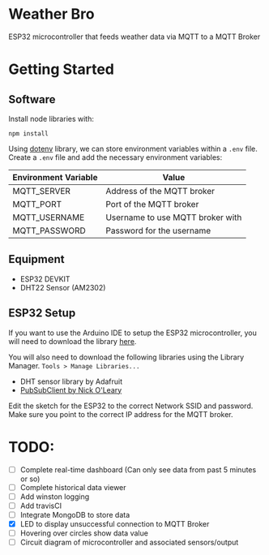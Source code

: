 # Weather Bro

ESP32 microcontroller that feeds weather data via MQTT to a MQTT Broker

# Getting Started

## Software

Install node libraries with:

```
npm install
```

Using [dotenv](https://github.com/motdotla/dotenv) library, we can store environment variables within a `.env` file. Create a `.env` file and add the necessary environment variables:

| Environment Variable | Value                            |
| -------------------- | -------------------------------- |
| MQTT_SERVER          | Address of the MQTT broker       |
| MQTT_PORT            | Port of the MQTT broker          |
| MQTT_USERNAME        | Username to use MQTT broker with |
| MQTT_PASSWORD        | Password for the username        |

## Equipment

- ESP32 DEVKIT
- DHT22 Sensor (AM2302)

## ESP32 Setup

If you want to use the Arduino IDE to setup the ESP32 microcontroller, you will need to download the library [here](https://github.com/espressif/arduino-esp32).

You will also need to download the following libraries using the Library Manager. `Tools > Manage Libraries...`

- DHT sensor library by Adafruit
- [PubSubClient by Nick O'Leary](https://github.com/knolleary/pubsubclient)

Edit the sketch for the ESP32 to the correct Network SSID and password. Make sure you point to the correct IP address for the MQTT broker.

# TODO:

- [ ] Complete real-time dashboard (Can only see data from past 5 minutes or so)
- [ ] Complete historical data viewer
- [ ] Add winston logging
- [ ] Add travisCI
- [ ] Integrate MongoDB to store data
- [x] LED to display unsuccessful connection to MQTT Broker
- [ ] Hovering over circles show data value
- [ ] Circuit diagram of microcontroller and associated sensors/output
